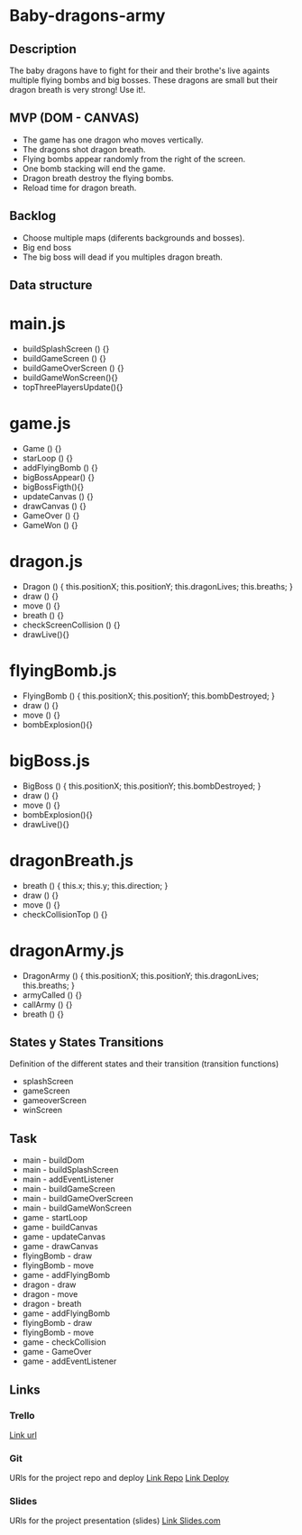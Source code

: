 # Baby-dragons-army
## Description
The baby dragons have to fight for their and their brothe's live againts multiple flying bombs and big bosses. These dragons are small but their dragon breath is very strong! Use it!.

## MVP (DOM - CANVAS)
- The game has one dragon who moves vertically.
- The dragons shot dragon breath.
- Flying bombs appear randomly from the right of the screen.
- One bomb stacking will end the game.
- Dragon breath destroy the flying bombs.
- Reload time for dragon breath.

## Backlog
- Choose multiple maps (diferents backgrounds and bosses).
- Big end boss
- The big boss will dead if you multiples dragon breath.

## Data structure
# main.js
- buildSplashScreen () {}
- buildGameScreen () {}
- buildGameOverScreen () {}
- buildGameWonScreen(){}
- topThreePlayersUpdate(){}

# game.js
- Game () {}
- starLoop () {}
- addFlyingBomb () {}
- bigBossAppear() {}
- bigBossFigth(){}
- updateCanvas () {}
- drawCanvas () {}
- GameOver () {}
- GameWon () {}

# dragon.js 
- Dragon () {
    this.positionX;
    this.positionY;
    this.dragonLives;
    this.breaths;
}
- draw () {}
- move () {}
- breath () {}
- checkScreenCollision () {}
- drawLive(){}

# flyingBomb.js 
- FlyingBomb () {
    this.positionX;
    this.positionY;
    this.bombDestroyed;
}
- draw () {}
- move () {}
- bombExplosion(){}

# bigBoss.js 
- BigBoss () {
    this.positionX;
    this.positionY;
    this.bombDestroyed;
}
- draw () {}
- move () {}
- bombExplosion(){}
- drawLive(){}

# dragonBreath.js 
- breath () {
    this.x;
    this.y;
    this.direction;
}
- draw () {}
- move () {}
- checkCollisionTop () {}

# dragonArmy.js 
- DragonArmy () {
    this.positionX;
    this.positionY;
    this.dragonLives;
    this.breaths;
}
- armyCalled () {}
- callArmy () {}
- breath () {}

## States y States Transitions
Definition of the different states and their transition (transition functions)

- splashScreen
- gameScreen
- gameoverScreen
- winScreen

## Task
- main - buildDom
- main - buildSplashScreen
- main - addEventListener
- main - buildGameScreen
- main - buildGameOverScreen
- main - buildGameWonScreen
- game - startLoop
- game - buildCanvas
- game - updateCanvas
- game - drawCanvas
- flyingBomb - draw
- flyingBomb - move
- game - addFlyingBomb
- dragon - draw
- dragon - move
- dragon - breath
- game - addFlyingBomb 
- flyingBomb  - draw
- flyingBomb  - move
- game - checkCollision
- game - GameOver
- game - addEventListener

## Links


### Trello
[Link url](https://trello.com/b/uGwsCaER/baby-dragons-army)


### Git
URls for the project repo and deploy
[Link Repo](http://github.com)
[Link Deploy](http://github.com)


### Slides
URls for the project presentation (slides)
[Link Slides.com](http://slides.com)